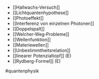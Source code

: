+ [[Hallwachs‐Versuch]]
+ [[Lichtquantenhypothese]]
+ [[Photoeffekt]]
+ [[Interferenz von einzelnen Photonen]]
+ [[Doppelspalt]]
+ [[Welcher‐Weg‐Probleme]]
+ [[Wellenfunktion]]
+ [[Materiewellen]]
+ [[Unbestimmtheitsrelation]]
+ [[linearer Potenzialtopf]] (E)
+ [[Rydberg-Formel]] (E)


#quantenphysik 